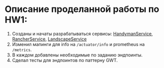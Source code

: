 # Описание проделанной работы по HW1:

1. Созданы и начаты разрабатываться
   сервисы: [HandymanService](./handyman), [RancherService](./rancher), [LandscapeService](./landscape)
2. Изменил мапинги для info на `/actuator/info` и prometheus на `/metrics`.
3. В каждом добавлены необходимые по заданию эндпоинты.
4. Сделал тесты для эндпоинтов по паттерну GWT.